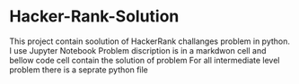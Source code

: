 # Hacker-Rank-Solution

This project contain soolution of HackerRank challanges problem in python.
I use Jupyter Notebook
Problem discription is in a markdwon cell and bellow code cell contain the solution of problem
For all intermediate level problem there is a seprate python file
